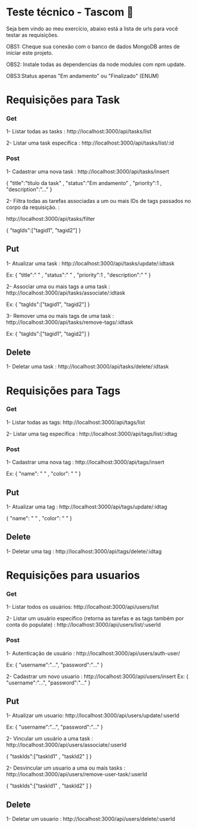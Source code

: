 # Teste técnico - Tascom 📜
Seja bem vindo ao meu exercício, abaixo está a lista de urls para você testar as requisições.

OBS1: Cheque sua conexão com o banco de dados MongoDB antes de iniciar este projeto.

OBS2: Instale todas as dependencias da node modules com npm update.

OBS3:Status apenas "Em andamento" ou "Finalizado" (ENUM)


# Requisições para Task
### Get
1- Listar todas as tasks :
http://localhost:3000/api/tasks/list

2- Listar uma task específica : http://localhost:3000/api/tasks/list/:id

### Post
1- Cadastrar uma nova task :
http://localhost:3000/api/tasks/insert


{
  "title":"titulo da task" ,
  "status":"Em andamento" ,
  "priority":1 ,
  "description":"..."
}

2- Filtra todas as tarefas associadas a um ou mais IDs de tags passados no corpo da requisição. : 

http://localhost:3000/api/tasks/filter

{
  "tagIds":["tagid1", "tagid2"]
}

## Put
1- Atualizar uma task : http://localhost:3000/api/tasks/update/:idtask

Ex:
{
  "title":" " ,
  "status":" " ,
  "priority":1 ,
  "description":" "
}

2- Associar uma ou mais tags a uma task : http://localhost:3000/api/tasks/associate/:idtask

Ex: {
  "tagIds":["tagid1", "tagid2"]
}

3- Remover uma ou mais tags de uma task :  http://localhost:3000/api/tasks/remove-tags/:idtask

Ex: {
  "tagIds":["tagid1", "tagid2"]
}

## Delete
1- Deletar uma task : http://localhost:3000/api/tasks/delete/:idtask


# Requisições para Tags
### Get
1- Listar todas as tags:
http://localhost:3000/api/tags/list

2- Listar uma tag específica : http://localhost:3000/api/tags/list/:idtag

### Post
1- Cadastrar uma nova tag :
http://localhost:3000/api/tags/insert

Ex:
{
  "name": " " , 
  "color": " "
}

## Put
1- Atualizar uma tag : http://localhost:3000/api/tags/update/:idtag

{
  "name": " " , 
  "color": " "
}

## Delete
1- Deletar uma tag : http://localhost:3000/api/tags/delete/:idtag

# Requisições para usuarios
### Get
1- Listar todos os usuários:
http://localhost:3000/api/users/list

2- Listar um usuário específico (retorna as tarefas e as tags também por conta do populate) : http://localhost:3000/api/users/list/:userId

### Post
1- Autenticação de usuário : 
http://localhost:3000/api/users/auth-user/

Ex:
{
    "username":"...",
    "password":"..."
}

2- Cadastrar um novo usuario :
http://localhost:3000/api/users/insert
Ex:
{
    "username":"...",
    "password":"..."
}


## Put
1- Atualizar um usuario: http://localhost:3000/api/users/update/:userId

Ex:
{
    "username":"...",
    "password":"..."
}

2- Vincular um usuário a uma task : http://localhost:3000/api/users/associate/:userId

{ 
 "taskIds":["taskId1" , "taskId2" ]
}

2- Desvincular um usuario a uma ou mais tasks : http://localhost:3000/api/users/remove-user-task/:userId

{ 
 "taskIds":["taskId1" , "taskId2" ]
}

## Delete
1- Deletar um usuario : http://localhost:3000/api/users/delete/:userId

 




